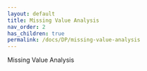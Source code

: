 ```yaml
---
layout: default
title: Missing Value Analysis
nav_order: 2
has_children: true
permalink: /docs/DP/missing-value-analysis
---
```


Missing Value Analysis
